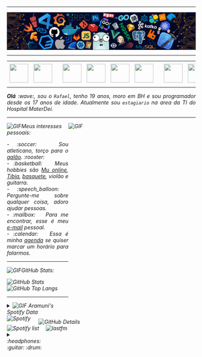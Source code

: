 -----

<div>
<img align="center" alt="Header" src="https://github.com/RafaelHMota/RafaelHMota/blob/main/img/header.png"/>
</div>

-----

<div align="center">
<table>
<tr>
 <td align="center" colspan="11"></td>
</tr> 
<tr>
<td><a href="https://github.com/RafaelHMota" target="_blank"><img src="https://github.com/RafaelHMota/RafaelHMota/blob/main/img/github5.png?raw=true" width="50px" height="50px"/></a>
</td>
<td><a href="https://replit.com/@aramuni"><img src="https://github.com/RafaelHMota/RafaelHMota/blob/main/img/replit3.svg?raw=true" width="50px" height="50px"/></a>
</td>
<td><a href="mailto:RafaelHMota@gmail.com" target="_blank"><img src="https://github.com/RafaelHMota/RafaelHMota/blob/main/img/gmail3.png?raw=true" width="50px" height="50px"/></a>
</td>
<td><a href="https://wa.me/5531980402103" target="_blank"><img src="https://github.com/RafaelHMota/RafaelHMota/blob/main/img/wpp2.png?raw=true" width="50px" height="50px"/></a>
</td>
<td><a href="https://www.instagram.com/RafaelHMota/" target="_blank"><img src="https://github.com/RafaelHMota/RafaelHMota/blob/main/img/insta2.png?raw=true" width="50px" height="50px"/></a>
</td>
<td><a href="https://www.linkedin.com/in/RafaelHMota/" target="_blank"><img src="https://github.com/RafaelHMota/RafaelHMota/blob/main/img/linkedin2.png?raw=true" width="50px" height="50px"/></a>
</td>
<td><a href="http://lattes.cnpq.br/1208427665892059" target="_blank"><img src="https://github.com/RafaelHMota/RafaelHMota/blob/main/img/lattes2.png?raw=true" width="50px" height="50px"/></a>
</td>
<!--<td><a href="https://slack.com/app_redirect?channel=UVD9N6VCL"><img src="https://github.com/RafaelHMota/RafaelHMota/blob/main/img/slack.png?raw=true" width="50px" height="50px"/></a>
</td>-->
<td><a href="https://discordapp.com/users/959151773728251914" target="_blank"><img src="https://github.com/RafaelHMota/RafaelHMota/blob/main/img/discord2.png?raw=true" width="50px" height="50px"/></a>
</td>
<td><a href="https://www.skoob.com.br/perfil/Aramuni" target="_blank"><img src="https://github.com/RafaelHMota/RafaelHMota/blob/main/img/skoob2.png?raw=true" width="50px" height="50px"/></a>
</td>
<td><a href="https://scholar.google.com.br/citations?user=OARYxSYAAAAJ&hl=pt-BR&oi=ao" target="_blank"><img src="https://github.com/RafaelHMota/RafaelHMota/blob/main/img/scholar2.png?raw=true" width="50px" height="50px"/></a>
</td>
<td><a href="https://calendly.com/aramuni/" target="_blank"><img src="https://github.com/RafaelHMota/RafaelHMota/blob/main/img/calendar2.png?raw=true" width="50px" height="50px"/></a>
</td>
</tr>
<tr>
 <td align="center" colspan="11"></td>
</tr> 
</table>
</div>
<div align="justify">
<i><b>Olá</b> :wave:, sou o <code>Rafael</code>, tenho 19 anos, moro em BH e sou programador desde os 17 anos de idade. Atualmente sou <code>estagiario</code> na area da TI do Hospital MaterDei.
</div>
 
-----

<div>
<div>
<img align="right" alt="GIF" src="https://github.com/joaopauloaramuni/joaopauloaramuni/blob/main/img/dev.gif?raw=true" width="340px" height="520px"/>
</div>

<img height="20" alt="GIF" src="https://github.com/joaopauloaramuni/joaopauloaramuni/blob/main/img/soulgem.gif?raw=true"/>Meus interesses pessoais:

<div align="justify">
<p> 
- :soccer: &nbsp; Sou atleticano, torço para o <a href="https://www.arenamrv.com.br/" target="_blank">galão</a>. :rooster:<br />
- :basketball: &nbsp; Meus hobbies são <a href="https://muonline.webzen.com/pt" target="_blank">Mu online</a>, <a href="https://www.demolidores.com.br/" target="_blank">Tibia</a>, <a href="https://olympico.com.br/esportes/basquete/" target="_blank">basquete</a>, violão e guitarra.<br />
- :speech_balloon: &nbsp; Pergunte-me sobre qualquer coisa, adoro ajudar pessoas.<br />
- :mailbox: &nbsp; Para me encontrar, esse é meu <a href="mailto:joaopauloaramuni@gmail.com" target="_blank">e-mail</a> pessoal.<br />
- :calendar: &nbsp; Essa é minha <a href="https://calendly.com/aramuni/30min" target="_blank">agenda</a> se quiser marcar um horário para falarmos.<br />
</p>
</div>
</div>

-----

<img height="20" alt="GIF" src="https://github.com/joaopauloaramuni/joaopauloaramuni/blob/main/img/graphic.gif?raw=true"/>GitHub Stats:

<div>
<img align="right" alt="GitHub Details" width="420px" src="http://github-profile-summary-cards.vercel.app/api/cards/profile-details?username=RafaelHMota&theme=github_dark"/>
<!--- <img alt="GitHub Commits" width="200px" src="http://github-profile-summary-cards.vercel.app/api/cards/productive-time?username=joaopauloaramuni&theme=github_dark"/> -->
<img alt="GitHub Stats" width="200px" src="http://github-profile-summary-cards.vercel.app/api/cards/stats?username=RafaelHMota&theme=github_dark"/>
<img alt="GitHub Top Langs" width="200px" src="http://github-profile-summary-cards.vercel.app/api/cards/repos-per-language?username=RafaelHMota&theme=github_dark"/>
</div>

-----

<div>
<div>
<details>
<summary><img height="20" alt="GIF" src="https://github.com/joaopauloaramuni/joaopauloaramuni/blob/main/img/spotify.gif?raw=true"/> Aramuni's Spotify Data</summary>
<img src="https://data-card-for-spotify.herokuapp.com/api/card?user_id=31oihnhs3yufgeuz5dpznesdhsha" alt="Data Card for Spotify">
</details>
</div>
<div>
<!-- <a href="https://twitter.com/joaoaramuni" target="_blank"><img align="right" width="400px" height="270px" alt="tweets" src="https://github-readme-twitter.gazf.vercel.app/api?id=joaoaramuni"/></a> -->
<a href="https://www.last.fm/pt/user/joaoaramuni" target="_blank"><img align="right" width="400px" height="270px" alt="lastfm" src="https://lastfm-recently-played.vercel.app/api?user=Rafa1101&width=400"/></a>
</div>
<div>
<img alt="Spotify" width="200px" height="270px" src="https://spotify-github-profile.vercel.app/api/view?uid=31oihnhs3yufgeuz5dpznesdhsha&cover_image=true&theme=default"/> &nbsp; &nbsp; 
<img alt="Spotify list" width="200px" height="270px" src="https://spotify-recently-played-readme.vercel.app/api?user=31oihnhs3yufgeuz5dpznesdhsha&count=10"/>
</div>
<div>
<details>
<summary>:headphones: :guitar: :drum:</summary>

[Charlie Brown Jr. - Céu Azul Ao Vivo - Chegou Quem Faltava](https://github.com/joaopauloaramuni/joaopauloaramuni/assets/58268075/c6568311-54c8-4c00-aced-26aacd69f8a1)

</details>
</div>
</div>

